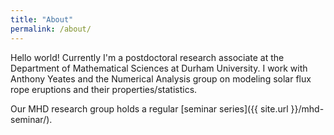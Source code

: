 ```yaml
---
title: "About"
permalink: /about/
---
```


Hello world! Currently I'm a postdoctoral research associate at the Department of Mathematical Sciences at Durham University. I work with Anthony Yeates and the Numerical Analysis group on modeling solar flux rope eruptions and their properties/statistics.

Our MHD research group holds a regular [seminar series]({{ site.url }}/mhd-seminar/).
